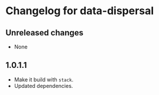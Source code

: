 # Changelog for data-dispersal

## Unreleased changes

* None

## 1.0.1.1

* Make it build with `stack`.
* Updated dependencies.
